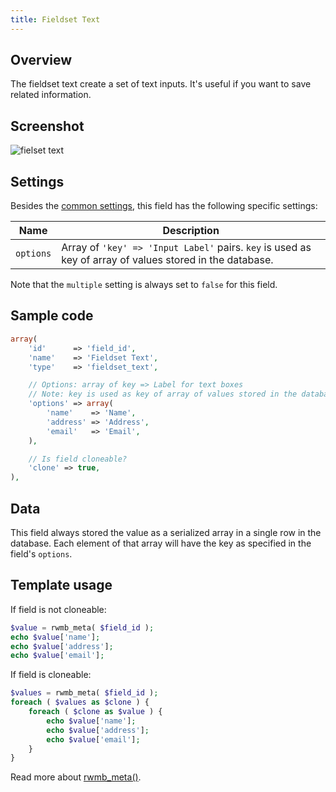```yaml
---
title: Fieldset Text
---
```


## Overview

The fieldset text create a set of text inputs. It's useful if you want to save related information.

## Screenshot

![fielset text](https://i.imgur.com/qh3pfUd.png)

## Settings

Besides the [common settings](/fields/), this field has the following specific settings:

Name | Description
--- | ---
`options` | Array of `'key' => 'Input Label'` pairs. `key` is used as key of array of values stored in the database.

Note that the `multiple` setting is always set to `false` for this field.

## Sample code

```php
array(
    'id'      => 'field_id',
    'name'    => 'Fieldset Text',
    'type'    => 'fieldset_text',

    // Options: array of key => Label for text boxes
    // Note: key is used as key of array of values stored in the database
    'options' => array(
        'name'    => 'Name',
        'address' => 'Address',
        'email'   => 'Email',
    ),

    // Is field cloneable?
    'clone' => true,
),
```

## Data

This field always stored the value as a serialized array in a single row in the database. Each element of that array will have the key as specified in the field's `options`.

## Template usage

If field is not cloneable:

```php
$value = rwmb_meta( $field_id );
echo $value['name'];
echo $value['address'];
echo $value['email'];
```

If field is cloneable:

```php
$values = rwmb_meta( $field_id );
foreach ( $values as $clone ) {
    foreach ( $clone as $value ) {
        echo $value['name'];
        echo $value['address'];
        echo $value['email'];
    }
}
```

Read more about [rwmb_meta()](/rwmb-meta/).